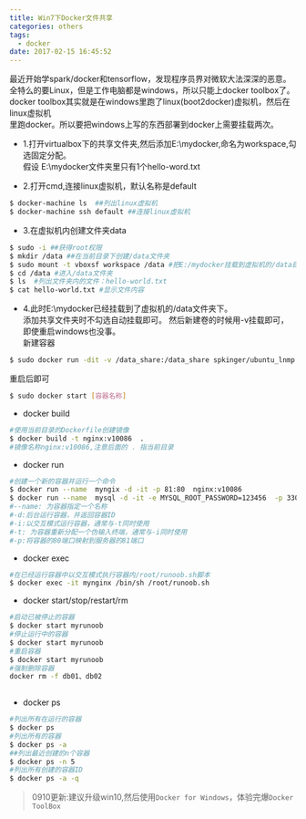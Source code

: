 ```yaml
---
title: Win7下Docker文件共享
categories: others
tags:
  - docker
date: 2017-02-15 16:45:52
---
```



最近开始学spark/docker和tensorflow，发现程序员界对微软大法深深的恶意。    
全特么的要Linux，但是工作电脑都是windows，所以只能上docker toolbox了。  
docker toolbox其实就是在windows里跑了linux(boot2docker)虚拟机，然后在linux虚拟机   
里跑docker。所以要把windows上写的东西部署到docker上需要挂载两次。
<!--more-->
* 1.打开virtualbox下的共享文件夹,然后添加E:\mydocker,命名为workspace,勾选固定分配。  
假设 E:\mydocker文件夹里只有1个hello-word.txt

* 2.打开cmd,连接linux虚拟机，默认名称是default 

```bash
$ docker-machine ls  ##列出linux虚拟机
$ docker-machine ssh default ##连接linux虚拟机
```

* 3.在虚拟机内创建文件夹data
```bash
$ sudo -i ##获得root权限
$ mkdir /data ##在当前目录下创建/data文件夹
$ sudo mount -t vboxsf workspace /data #把E:/mydocker挂载到虚拟机的/data目录下
$ cd /data #进入/data文件夹
$ ls  #列出文件夹内的文件：hello-world.txt
$ cat hello-world.txt #显示文件内容
```
* 4.此时E:\mydocker已经挂载到了虚拟机的/data文件夹下。  
添加共享文件夹时不勾选自动挂载即可。 
然后新建卷的时候用-v挂载即可，即使重启windows也没事。    
新建容器  
```bash
$ sudo docker run -dit -v /data_share:/data_share spkinger/ubuntu_lnmp:v12 /bin/bash 
```
重启后即可
```bash
$ sudo docker start [容器名称] 
```

*  docker build
```bash
#使用当前目录的Dockerfile创建镜像
$ docker build -t nginx:v10086  . 
#镜像名称nginx:v10086,注意后面的 . 指当前目录
```

*  docker run
```bash
#创建一个新的容器并运行一个命令
$ docker run --name  myngix -d -it -p 81:80  nginx:v10086
$ docker run --name  mysql -d -it -e MYSQL_ROOT_PASSWORD=123456  -p 3306:3306 mysql:latest
#--name: 为容器指定一个名称
#-d:后台运行容器，并返回容器ID
#-i:以交互模式运行容器，通常与-t同时使用
#-t: 为容器重新分配一个伪输入终端，通常与-i同时使用
#-p:将容器的80端口映射到服务器的81端口
```
* docker exec
```bash
#在已经运行容器中以交互模式执行容器内/root/runoob.sh脚本
$ docker exec -it mynginx /bin/sh /root/runoob.sh
```

* docker start/stop/restart/rm
```bash
#启动已被停止的容器
$ docker start myrunoob
#停止运行中的容器
$ docker start myrunoob
#重启容器
$ docker start myrunoob
#强制删除容器
docker rm -f db01、db02
 
```

* docker ps
```bash
#列出所有在运行的容器
$ docker ps
#列出所有的容器
$ docker ps -a
##列出最近创建的n个容器
$ docker ps -n 5
#列出所有创建的容器ID
$ docker ps -a -q

```

>0910更新:建议升级win10,然后使用`Docker for Windows`，体验完爆`Docker ToolBox`